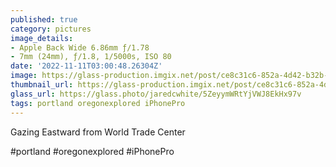 ```yaml
---
published: true
category: pictures
image_details:
- Apple Back Wide 6.86mm ƒ/1.78
- 7mm (24mm), ƒ/1.8, 1/5000s, ISO 80
date: '2022-11-11T03:00:48.26304Z'
image: https://glass-production.imgix.net/post/ce8c31c6-852a-4d42-b32b-de785d533d68/original?auto=format&fit=max&fm=jpg&h=2048&w=2048&s=3720300538af0d6c16ff7b546db05eb7
thumbnail_url: https://glass-production.imgix.net/post/ce8c31c6-852a-4d42-b32b-de785d533d68/original?auto=format&fm=jpg&h=640&w=640&s=0090bd7d54d92cafb749d3a4837a2785
glass_url: https://glass.photo/jaredcwhite/5ZeyymWRtYjVWJ8EkHx97v
tags: portland oregonexplored iPhonePro
---
```


Gazing Eastward from World Trade Center

#portland #oregonexplored #iPhonePro